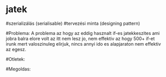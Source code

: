# jatek

#szerializálás (serialisable)
#tervezési minta (designing pattern)

#Problema: A problema az hogy az eddig hasznalt if-es jatekkeszites ami jobra balra elore volt az itt nem lesz jo, nem effektiv az hogy 500+ if-et irunk mert valoszinuleg elirjuk, nincs annyi ido es alapjaraton nem effektiv az egesz.

#Otletek:

#Megoldas: